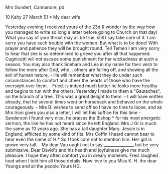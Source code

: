 Mrs Gundert, Cannanore, pd

10 Kaity 27 March 51
 <Thursday>*
My dear wife

Yesterday evening I received yours of the 23d (I wonder by the way how you managed to write so long a letter before going to Church on that day) What you say of your throat may all be true, still I say take care of it. I am sorry you have such trouble with the women. But what is to be done! With prayer and patience they will be brought round. Tell Temen I am very sorry to hear that she is so determined to grieve you after all that happened. Cugnicutti will not escape some punishment for her wickedness at such a season. You may also thank Sneham and Lea in my name for their wish to follow the more after God, whe... others are falling off, and showing all the evil of human nature, - He will remember what they do under such circumstances to comfort and cheer the hearts of those who have the oversight over them. - Fried. is indeed much better he looks more healthy and begins to run with the others. Yesterday I made to them a "Gautsches", on the branch of a tree. This was a great delight to them. - I will have written already, that he several times went on horseback and behaved on the whole courageously. - Mrs B. wishes to send off so I have no time to loose, and as Mrs Irion gives you also a letter, I will let this suffice for this time - Sanderson I found very nice, he praises the Bishop <Dealtry>* for his most energetic sermon, the like he has not heard since he left England. Mrs J Gr is much the same as 10 years ago. She has a tall daughter Mary. Jessie is in England, afflicted by some kind of fits. Mrs Coffin I heard cannot bear to hear even the name of H.<ebich>* So I took care not to mention him. Her girl is grown very tall. - My dear Vau ought not to say _______________ but be very submissive. Dear David's and his health and joyfulness give me much pleasure. I hope they often comfort you in dreary moments. Fred. laughed loud when I told him all those details. Now love to you Miss K. H. the dear Youngs and all the people
 Yours HG.

